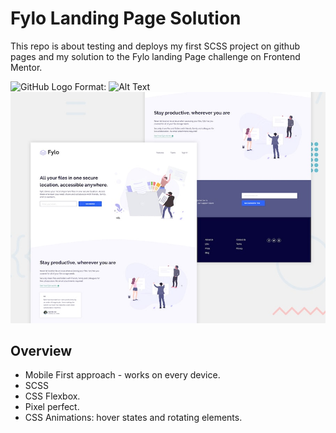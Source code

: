 # Fylo Landing Page Solution

This repo is about testing and deploys my first SCSS project on github pages and my solution to the Fylo landing Page challenge on Frontend Mentor.

![GitHub Logo](/images/logo.png)
Format: ![Alt Text](url)
![Screenshot](desktop-preview.jpg)
## Overview

* Mobile First approach - works on every device.
* SCSS
* CSS Flexbox.
* Pixel perfect.
* CSS Animations: hover states and rotating elements.
